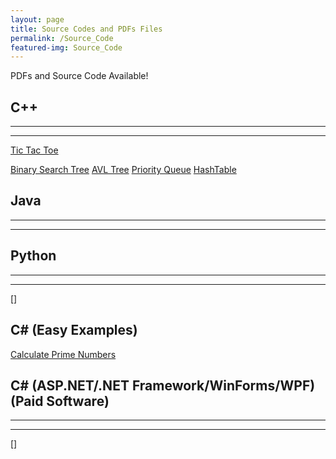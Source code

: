 ```yaml
---
layout: page
title: Source Codes and PDFs Files
permalink: /Source_Code
featured-img: Source_Code
---
```


PDFs and Source Code Available!

## C++
---
---
[Tic Tac Toe](https://repl.it/@twinb0rn/TicTacToe)

[Binary Search Tree](https://repl.it/@twinb0rn/Binary-Search-Tree-C-Implementation)
[AVL Tree](https://repl.it/@twinb0rn/AVLTree)
[Priority Queue](https://repl.it/@twinb0rn/Priority-Queue)
[HashTable](https://repl.it/@twinb0rn/HashTable)


## Java
---
---


## Python
---
---
[]

## C# (Easy Examples)
[Calculate Prime Numbers](https://repl.it/@twinb0rn/CalculatePrimeNumbersSum)

## C# (ASP.NET/.NET Framework/WinForms/WPF) (Paid Software)
---
---
[]




<!-- Google Adsense HTML Code -->
<script async src="https://pagead2.googlesyndication.com/pagead/js/adsbygoogle.js"></script>
<script>
     (adsbygoogle = window.adsbygoogle || []).push({
          google_ad_client: "ca-pub-1676076201164991",
          enable_page_level_ads: true
     });
</script>
<!-- Google Adsense HTML Code -->
